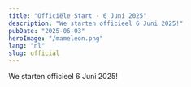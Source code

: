 ```yaml
---
title: "Officiële Start - 6 Juni 2025"
description: "We starten officieel 6 Juni 2025!"
pubDate: "2025-06-03"
heroImage: "/mameleon.png"
lang: "nl"
slug: official
---
```

We starten officieel 6 Juni 2025!